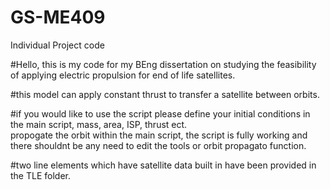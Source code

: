 # GS-ME409
Individual Project code

#Hello, this is my code for my BEng dissertation on studying the feasibility of applying electric propulsion for end of life satellites. 

#this model can apply constant thrust to transfer a satellite between orbits. 

#if you would like to use the script please define your initial conditions in the main script, mass, area, ISP, thrust ect.  
propogate the orbit within the main script, the script is fully working and there shouldnt be any need to edit the tools or orbit propagato function. 

#two line elements which have satellite data built in have been provided in the TLE folder.
